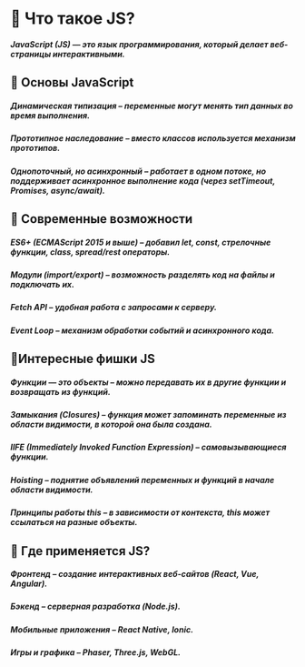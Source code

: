 # 🔹 Что такое JS? 
##### JavaScript (JS) — это язык программирования, который делает веб-страницы интерактивными.
## 🔹 Основы JavaScript
##### Динамическая типизация – переменные могут менять тип данных во время выполнения.
##### Прототипное наследование – вместо классов используется механизм прототипов.
##### Однопоточный, но асинхронный – работает в одном потоке, но поддерживает асинхронное выполнение кода (через setTimeout, Promises, async/await).
## 🔹 Современные возможности
##### ES6+ (ECMAScript 2015 и выше) – добавил let, const, стрелочные функции, class, spread/rest операторы.
##### Модули (import/export) – возможность разделять код на файлы и подключать их.
##### Fetch API – удобная работа с запросами к серверу.
##### Event Loop – механизм обработки событий и асинхронного кода.
## 🔹Интересные фишки JS
##### Функции — это объекты – можно передавать их в другие функции и возвращать из функций.
##### Замыкания (Closures) – функция может запоминать переменные из области видимости, в которой она была создана.
##### IIFE (Immediately Invoked Function Expression) – самовызывающиеся функции.
##### Hoisting – поднятие объявлений переменных и функций в начале области видимости.
##### Принципы работы this – в зависимости от контекста, this может ссылаться на разные объекты.
## 🔹 Где применяется JS?
##### Фронтенд – создание интерактивных веб-сайтов (React, Vue, Angular).
##### Бэкенд – серверная разработка (Node.js).
##### Мобильные приложения – React Native, Ionic.
##### Игры и графика – Phaser, Three.js, WebGL.

